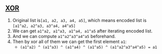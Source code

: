 ## [XOR](https://leetcode.com/lenchen1112/)
  1. Original list is```[a1, a2, a3, a4, a5]```, which means encoded list is ```[a1^a2, a2^a3, a3^a4, a4^a5]```
  2. We can get ```a1^a2, a1^a3, a1^a4, a1^a5``` after iterating encoded list.
  3. And we can compute ```a1^a2^a3^a4^a5``` beforehand.
  4. Then by xor all of them we can get the first element ```a1```: 
     * ```(a1^a2) ^ (a1^a3) ^ (a1^a4) ^ (a1^a5) ^ (a1^a2^a3^a4^a5) = a1```
